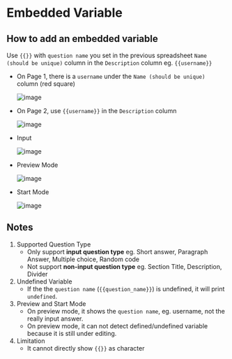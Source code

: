 # Embedded Variable
## How to add an embedded variable
Use `{{}}` with `question name` you set in the previous spreadsheet `Name (should be unique)` column in the `Description` column eg. `{{username}}`

- On Page 1, there is a `username` under the `Name (should be unique)` column (red square)

    ![image](https://user-images.githubusercontent.com/44396169/166142613-ed2332e9-5950-475b-bb88-749e9990b6e0.png)

- On Page 2, use `{{username}}` in the `Description` column

    ![image](https://user-images.githubusercontent.com/44396169/166142698-a9488eb1-21e6-4292-b963-f7fc2a752cd0.png)

- Input

    ![image](https://user-images.githubusercontent.com/44396169/166142997-fe2c44e9-b528-4aab-97e3-387b000c00b2.png)

- Preview Mode
    
    ![image](https://user-images.githubusercontent.com/44396169/166143083-b5449186-341f-4f37-b0a3-3dcb3f0a34ff.png)

- Start Mode

    ![image](https://user-images.githubusercontent.com/44396169/166143040-6b691007-d074-4018-bc2d-4bb0142aceb8.png)


## Notes
1. Supported Question Type
    - Only support **input question type** eg. Short answer, Paragraph Answer, Multiple choice, Random code
    - Not support **non-input question type** eg. Section Title, Description, Divider
2. Undefined Variable
    - If the the `question name` (`{{question_name}}`) is undefined, it will print `undefined`.
3. Preview and Start Mode
    - On preview mode, it shows the `question name`, eg. username, not the really input answer.
    - On preview mode, it can not detect defined/undefined variable because it is still under editing.
4. Limitation
    - It cannot directly show `{{}}` as character
